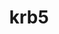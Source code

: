 ---
title: "krb5"
layout: cache
categories: [package, develop-2023-12-03]
meta: {"versions": ["1.20.1"], "compilers": ["apple-clang@=15.0.0", "cce@=15.0.1", "gcc@=10.3.0", "gcc@=11.1.0", "gcc@=11.3.0", "gcc@=11.4.0", "gcc@=12.3.0", "gcc@=7.3.1", "gcc@=7.5.0", "gcc@=9.4.0"], "oss": ["amzn2", "rhel8", "sle_hpc15", "ubuntu18.04", "ubuntu20.04", "ubuntu22.04", "ventura"], "platforms": ["darwin", "linux"], "targets": ["aarch64", "neoverse_n1", "neoverse_v1", "ppc64le", "x86_64_v3", "x86_64_v4", "zen4"], "stacks": ["aws-isc", "aws-isc-aarch64", "build_systems", "data-vis-sdk", "developer-tools", "e4s", "e4s-cray-rhel", "e4s-cray-sles", "e4s-neoverse_v1", "e4s-oneapi", "e4s-power", "e4s-rocm-external", "ml-darwin-aarch64-mps", "ml-linux-x86_64-cpu", "ml-linux-x86_64-cuda", "ml-linux-x86_64-rocm", "radiuss", "radiuss-aws", "radiuss-aws-aarch64", "root", "tutorial"], "num_specs": 19, "num_specs_by_stack": {"root": 19, "ml-darwin-aarch64-mps": 1, "radiuss-aws-aarch64": 2, "aws-isc-aarch64": 2, "radiuss-aws": 1, "aws-isc": 1, "e4s-cray-rhel": 1, "e4s-cray-sles": 1, "build_systems": 1, "radiuss": 1, "developer-tools": 1, "e4s-neoverse_v1": 1, "e4s-power": 1, "data-vis-sdk": 1, "e4s": 1, "e4s-rocm-external": 1, "e4s-oneapi": 1, "ml-linux-x86_64-cuda": 1, "ml-linux-x86_64-rocm": 1, "ml-linux-x86_64-cpu": 1, "tutorial": 2}}
spec_details: [{"hash": "heegr4qicwa4wknra4aa4kq7jyjzmo5v", "compiler": "apple-clang@=15.0.0", "versions": ["1.20.1"], "os": "ventura", "platform": "darwin", "target": "aarch64", "variants": ["build_system=autotools", "+shared"], "stacks": ["root", "ml-darwin-aarch64-mps"], "size": "-", "tarball": "https://binaries.spack.io/releases/develop-2023-12-03/build_cache/darwin-ventura-aarch64/apple-clang-15.0.0/krb5-1.20.1/darwin-ventura-aarch64-apple-clang-15.0.0-krb5-1.20.1-heegr4qicwa4wknra4aa4kq7jyjzmo5v.spack"}, {"hash": "zaq5xwushy7gmhf5wiobrhgpburfernt", "compiler": "gcc@=7.3.1", "versions": ["1.20.1"], "os": "amzn2", "platform": "linux", "target": "aarch64", "variants": ["build_system=autotools", "+shared"], "stacks": ["root", "radiuss-aws-aarch64"], "size": "-", "tarball": "https://binaries.spack.io/releases/develop-2023-12-03/build_cache/linux-amzn2-aarch64/gcc-7.3.1/krb5-1.20.1/linux-amzn2-aarch64-gcc-7.3.1-krb5-1.20.1-zaq5xwushy7gmhf5wiobrhgpburfernt.spack"}, {"hash": "muibjl7ugqf6ybguytm7ehf4mz74zrfn", "compiler": "gcc@=7.3.1", "versions": ["1.20.1"], "os": "amzn2", "platform": "linux", "target": "aarch64", "variants": ["build_system=autotools", "+shared"], "stacks": ["root", "aws-isc-aarch64"], "size": "-", "tarball": "https://binaries.spack.io/releases/develop-2023-12-03/build_cache/linux-amzn2-aarch64/gcc-7.3.1/krb5-1.20.1/linux-amzn2-aarch64-gcc-7.3.1-krb5-1.20.1-muibjl7ugqf6ybguytm7ehf4mz74zrfn.spack"}, {"hash": "36pq2uvvxef7t4m73ewdebkaovhtbnfy", "compiler": "gcc@=7.3.1", "versions": ["1.20.1"], "os": "amzn2", "platform": "linux", "target": "neoverse_n1", "variants": ["build_system=autotools", "+shared"], "stacks": ["root", "aws-isc-aarch64"], "size": "-", "tarball": "https://binaries.spack.io/releases/develop-2023-12-03/build_cache/linux-amzn2-neoverse_n1/gcc-7.3.1/krb5-1.20.1/linux-amzn2-neoverse_n1-gcc-7.3.1-krb5-1.20.1-36pq2uvvxef7t4m73ewdebkaovhtbnfy.spack"}, {"hash": "wrfhzleytdxdi62tvqlyo23fsrtg7fdj", "compiler": "gcc@=7.3.1", "versions": ["1.20.1"], "os": "amzn2", "platform": "linux", "target": "neoverse_n1", "variants": ["build_system=autotools", "+shared"], "stacks": ["root", "radiuss-aws-aarch64"], "size": "-", "tarball": "https://binaries.spack.io/releases/develop-2023-12-03/build_cache/linux-amzn2-neoverse_n1/gcc-7.3.1/krb5-1.20.1/linux-amzn2-neoverse_n1-gcc-7.3.1-krb5-1.20.1-wrfhzleytdxdi62tvqlyo23fsrtg7fdj.spack"}, {"hash": "dqgkgzgz37mgdxjiuvztkuerav67tsur", "compiler": "gcc@=7.3.1", "versions": ["1.20.1"], "os": "amzn2", "platform": "linux", "target": "x86_64_v3", "variants": ["build_system=autotools", "+shared"], "stacks": ["radiuss-aws", "root"], "size": "-", "tarball": "https://binaries.spack.io/releases/develop-2023-12-03/build_cache/linux-amzn2-x86_64_v3/gcc-7.3.1/krb5-1.20.1/linux-amzn2-x86_64_v3-gcc-7.3.1-krb5-1.20.1-dqgkgzgz37mgdxjiuvztkuerav67tsur.spack"}, {"hash": "cziv5rywdg2hyaf5pcqc63wssd624xl2", "compiler": "gcc@=7.3.1", "versions": ["1.20.1"], "os": "amzn2", "platform": "linux", "target": "x86_64_v3", "variants": ["build_system=autotools", "+shared"], "stacks": ["root", "aws-isc"], "size": "-", "tarball": "https://binaries.spack.io/releases/develop-2023-12-03/build_cache/linux-amzn2-x86_64_v3/gcc-7.3.1/krb5-1.20.1/linux-amzn2-x86_64_v3-gcc-7.3.1-krb5-1.20.1-cziv5rywdg2hyaf5pcqc63wssd624xl2.spack"}, {"hash": "257bohf2q2xsxm5eyx7uxz4p2wwblndp", "compiler": "cce@=15.0.1", "versions": ["1.20.1"], "os": "rhel8", "platform": "linux", "target": "zen4", "variants": ["build_system=autotools", "+shared"], "stacks": ["e4s-cray-rhel", "root"], "size": "-", "tarball": "https://binaries.spack.io/releases/develop-2023-12-03/build_cache/linux-rhel8-zen4/cce-15.0.1/krb5-1.20.1/linux-rhel8-zen4-cce-15.0.1-krb5-1.20.1-257bohf2q2xsxm5eyx7uxz4p2wwblndp.spack"}, {"hash": "55z3rkadyznjbwu2h7gny7focov74hdf", "compiler": "gcc@=10.3.0", "versions": ["1.20.1"], "os": "sle_hpc15", "platform": "linux", "target": "x86_64_v4", "variants": ["build_system=autotools", "+shared"], "stacks": ["root", "e4s-cray-sles"], "size": "-", "tarball": "https://binaries.spack.io/releases/develop-2023-12-03/build_cache/linux-sle_hpc15-x86_64_v4/gcc-10.3.0/krb5-1.20.1/linux-sle_hpc15-x86_64_v4-gcc-10.3.0-krb5-1.20.1-55z3rkadyznjbwu2h7gny7focov74hdf.spack"}, {"hash": "i3bdszeeth5yaajnrzwirp4hlj2a55ju", "compiler": "gcc@=7.5.0", "versions": ["1.20.1"], "os": "ubuntu18.04", "platform": "linux", "target": "x86_64_v3", "variants": ["build_system=autotools", "+shared"], "stacks": ["root", "build_systems", "radiuss"], "size": "-", "tarball": "https://binaries.spack.io/releases/develop-2023-12-03/build_cache/linux-ubuntu18.04-x86_64_v3/gcc-7.5.0/krb5-1.20.1/linux-ubuntu18.04-x86_64_v3-gcc-7.5.0-krb5-1.20.1-i3bdszeeth5yaajnrzwirp4hlj2a55ju.spack"}, {"hash": "uuljawo4dwu7headu6kd66kh4qbnznyn", "compiler": "gcc@=7.5.0", "versions": ["1.20.1"], "os": "ubuntu18.04", "platform": "linux", "target": "x86_64_v3", "variants": ["build_system=autotools", "+shared"], "stacks": ["root", "developer-tools"], "size": "-", "tarball": "https://binaries.spack.io/releases/develop-2023-12-03/build_cache/linux-ubuntu18.04-x86_64_v3/gcc-7.5.0/krb5-1.20.1/linux-ubuntu18.04-x86_64_v3-gcc-7.5.0-krb5-1.20.1-uuljawo4dwu7headu6kd66kh4qbnznyn.spack"}, {"hash": "2wwb2exwvwr5o7kqbqlqmdyteqzbkvin", "compiler": "gcc@=11.4.0", "versions": ["1.20.1"], "os": "ubuntu20.04", "platform": "linux", "target": "neoverse_v1", "variants": ["build_system=autotools", "+shared"], "stacks": ["root", "e4s-neoverse_v1"], "size": "-", "tarball": "https://binaries.spack.io/releases/develop-2023-12-03/build_cache/linux-ubuntu20.04-neoverse_v1/gcc-11.4.0/krb5-1.20.1/linux-ubuntu20.04-neoverse_v1-gcc-11.4.0-krb5-1.20.1-2wwb2exwvwr5o7kqbqlqmdyteqzbkvin.spack"}, {"hash": "ie26skatdshh4ztdmrpee26bwkstajeu", "compiler": "gcc@=9.4.0", "versions": ["1.20.1"], "os": "ubuntu20.04", "platform": "linux", "target": "ppc64le", "variants": ["build_system=autotools", "+shared"], "stacks": ["root", "e4s-power"], "size": "-", "tarball": "https://binaries.spack.io/releases/develop-2023-12-03/build_cache/linux-ubuntu20.04-ppc64le/gcc-9.4.0/krb5-1.20.1/linux-ubuntu20.04-ppc64le-gcc-9.4.0-krb5-1.20.1-ie26skatdshh4ztdmrpee26bwkstajeu.spack"}, {"hash": "2pctxkapcqacaxhsmx722wkdauzboggy", "compiler": "gcc@=11.1.0", "versions": ["1.20.1"], "os": "ubuntu20.04", "platform": "linux", "target": "x86_64_v3", "variants": ["build_system=autotools", "+shared"], "stacks": ["root", "data-vis-sdk"], "size": "-", "tarball": "https://binaries.spack.io/releases/develop-2023-12-03/build_cache/linux-ubuntu20.04-x86_64_v3/gcc-11.1.0/krb5-1.20.1/linux-ubuntu20.04-x86_64_v3-gcc-11.1.0-krb5-1.20.1-2pctxkapcqacaxhsmx722wkdauzboggy.spack"}, {"hash": "i4wwmxerqn7sqrtp77ihsd2mkp7mivq3", "compiler": "gcc@=11.4.0", "versions": ["1.20.1"], "os": "ubuntu20.04", "platform": "linux", "target": "x86_64_v3", "variants": ["build_system=autotools", "+shared"], "stacks": ["e4s", "root", "e4s-rocm-external"], "size": "-", "tarball": "https://binaries.spack.io/releases/develop-2023-12-03/build_cache/linux-ubuntu20.04-x86_64_v3/gcc-11.4.0/krb5-1.20.1/linux-ubuntu20.04-x86_64_v3-gcc-11.4.0-krb5-1.20.1-i4wwmxerqn7sqrtp77ihsd2mkp7mivq3.spack"}, {"hash": "etvrfw6slllp4rme3we5tsiiv4u5ktd6", "compiler": "gcc@=11.4.0", "versions": ["1.20.1"], "os": "ubuntu20.04", "platform": "linux", "target": "x86_64_v3", "variants": ["build_system=autotools", "+shared"], "stacks": ["root", "e4s-oneapi"], "size": "-", "tarball": "https://binaries.spack.io/releases/develop-2023-12-03/build_cache/linux-ubuntu20.04-x86_64_v3/gcc-11.4.0/krb5-1.20.1/linux-ubuntu20.04-x86_64_v3-gcc-11.4.0-krb5-1.20.1-etvrfw6slllp4rme3we5tsiiv4u5ktd6.spack"}, {"hash": "h2o2pmdjpbyqnegcoqbepdbjzb2c4chy", "compiler": "gcc@=11.3.0", "versions": ["1.20.1"], "os": "ubuntu22.04", "platform": "linux", "target": "x86_64_v3", "variants": ["build_system=autotools", "+shared"], "stacks": ["ml-linux-x86_64-cuda", "root", "ml-linux-x86_64-rocm", "ml-linux-x86_64-cpu"], "size": "-", "tarball": "https://binaries.spack.io/releases/develop-2023-12-03/build_cache/linux-ubuntu22.04-x86_64_v3/gcc-11.3.0/krb5-1.20.1/linux-ubuntu22.04-x86_64_v3-gcc-11.3.0-krb5-1.20.1-h2o2pmdjpbyqnegcoqbepdbjzb2c4chy.spack"}, {"hash": "fk73gyrkg4bq57q4jibw46qkpjs6xwet", "compiler": "gcc@=11.4.0", "versions": ["1.20.1"], "os": "ubuntu22.04", "platform": "linux", "target": "x86_64_v3", "variants": ["build_system=autotools", "+shared"], "stacks": ["root", "tutorial"], "size": "-", "tarball": "https://binaries.spack.io/releases/develop-2023-12-03/build_cache/linux-ubuntu22.04-x86_64_v3/gcc-11.4.0/krb5-1.20.1/linux-ubuntu22.04-x86_64_v3-gcc-11.4.0-krb5-1.20.1-fk73gyrkg4bq57q4jibw46qkpjs6xwet.spack"}, {"hash": "oasziisweb4dn7mnpn2bt6ri3nxjbioa", "compiler": "gcc@=12.3.0", "versions": ["1.20.1"], "os": "ubuntu22.04", "platform": "linux", "target": "x86_64_v3", "variants": ["build_system=autotools", "+shared"], "stacks": ["root", "tutorial"], "size": "-", "tarball": "https://binaries.spack.io/releases/develop-2023-12-03/build_cache/linux-ubuntu22.04-x86_64_v3/gcc-12.3.0/krb5-1.20.1/linux-ubuntu22.04-x86_64_v3-gcc-12.3.0-krb5-1.20.1-oasziisweb4dn7mnpn2bt6ri3nxjbioa.spack"}]
---